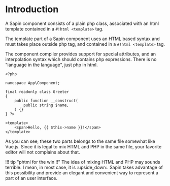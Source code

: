 # Introduction

A Sapin component consists of a plain php class, associated with an html 
template contained in a `#!html <template>` tag.

The template part of a Sapin component uses an HTML based syntax and  must takes place outside php tag, and 
contained in a `#!html <template>` tag.

The component compiler provides support for special attributes, and an interpolation syntax which should contains
php expressions. There is no "language in the language", just php in html.

```html+php title="The Greeter component"
<?php

namespace App\Component;

final readonly class Greeter
{
    public function __construct(
        public string $name,
    ) {}
} ?>

<template>
    <span>Hello, {{ $this->name }}!</span>
</template>
```

As you can see, these two parts belongs to the same file somewhat like Vue.js.
Since it is legal to mix HTML and PHP in the same file, your favorite editor 
will not complains about that.

!!! tip "phtml for the win !!"
    The idea of mixing HTML and PHP may sounds terrible. I mean, in most case, it is :upside_down:.
    Sapin takes advantage of this possibility and provide an elegant and convenient way to represent 
    a part of an user interface.
